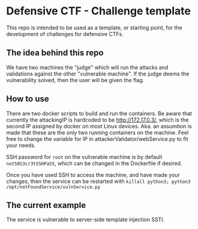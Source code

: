 # Defensive CTF - Challenge template
This repo is intended to be used as a template, or starting point, for the development of challenges for defensive CTFs.

## The idea behind this repo
We have two machines the "judge" which will run the attacks and validations against the other "vulnerable machine". If the judge deems the vulnerability solved, then the user will be given the flag.

## How to use
There are two docker scripts to build and run the containers. Be aware that currently the attackingIP is hardcoded to be http://172.17.0.3/, which is the second IP assigned by docker on most Linux devices. Aka. an assumtion is made that these are the only two running containers on the machine. Feel free to change the variable for IP in attackerValidator/webService.py to fit your needs.

SSH password for `root` on the vulnerable machine is by default `notS0S3cr3tSSHPa55`, which can be changed in the Dockerfile if desired.

Once you have used SSH to access the machine, and have made your changes, then the service can be restarted with `killall python3; python3 /opt/notFoundService/vulnService.py`

## The current example
The service is vulnerable to server-side template injection SSTI.